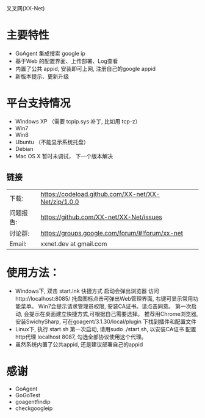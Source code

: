 叉叉网(XX-Net)


主要特性
========

* GoAgent 集成搜索 google ip
* 基于Web 的配置界面、上传部署、Log查看
* 内置了公共 appid, 安装即可上网, 注册自己的google appid
* 新版本提示、更新升级

平台支持情况
================
* Windows XP （需要 tcpip.sys 补丁, 比如用 tcp-z）
* Win7
* Win8
* Ubuntu （不能显示系统托盘）
* Debian
* Mac OS X 暂时未调试， 下一个版本解决

## 链接
|   |   |
| --------   | :----  |
|下载: |https://codeload.github.com/XX-net/XX-Net/zip/1.0.0|
|问题报告:  |https://github.com/XX-net/XX-Net/issues|
|讨论群:  |https://groups.google.com/forum/#!forum/xx-net|
|Email:   |xxnet.dev at gmail.com|


使用方法：
========
* Windows下, 双击 start.lnk 快捷方式
  启动会弹出浏览器 访问 http://localhost:8085/
  托盘图标点击可弹出Web管理界面, 右键可显示常用功能菜单。
  Win7会提示请求管理员权限, 安装CA证书。请点击同意。
  第一次启动, 会提示在桌面建立快捷方式,可根据自己需要选择。
  推荐用Chrome浏览器, 安装SwichySharp, 可在goagent/3.1.30/local/plugin 下找到插件和配置文件
* Linux下, 执行 start.sh
  第一次启动, 请用sudo ./start.sh, 以安装CA证书
  配置http代理 localhost 8087, 勾选全部协议使用这个代理。
* 虽然系统内置了公共appid, 还是建议部署自己的appid

感谢
=========
* GoAgent
* GoGoTest
* goagentfindip
* checkgoogleip
